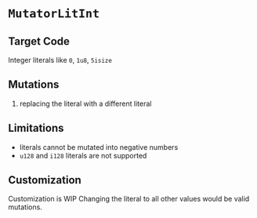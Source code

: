 # `MutatorLitInt`

## Target Code

Integer literals like `0`, `1u8`, `5isize`

## Mutations

1. replacing the literal with a different literal

## Limitations

* literals cannot be mutated into negative numbers
* `u128` and `i128` literals are not supported

## Customization

Customization is WIP
Changing the literal to all other values would be valid mutations.
